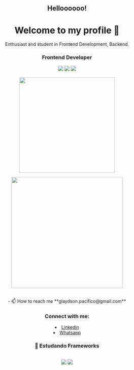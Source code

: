 <h2 align="center">Helloooooo!</h1>
<h1 align="center">Welcome to my profile 👋</h1>
<p align="center">Enthusiast and student in Frontend Development, Backend.</p>
<h3 align="center">Frontend Developer</h3>


 <div align="center">
  <span>
   <img src="https://img.shields.io/badge/JavaScript-F7DF1E?style=for-the-badge&logo=javascript&logoColor=black"/>
   <img src="https://img.shields.io/badge/HTML5-E34F26?style=for-the-badge&logo=html5&logoColor=white"/>
   <img src="https://img.shields.io/badge/CSS3-1572B6?style=for-the-badge&logo=css3&logoColor=white"/>
  </span>
 </div>
</br>

<div align="center">
<a href="#"><img src="https://github-readme-stats.vercel.app/api/top-langs/?username=GlaydsonPacifico&theme=blue-green)](https://github.com/anuraghazra/github-readme-stats" width="300"></a>

<a href="#"><img src="https://github-readme-stats.vercel.app/api?username=GlaydsonPacifico&show_icons=true&count_private=true&theme=dark" width="350"></a>

</div></br>


<div align="center">
- 📫 How to reach me **glaydson.pacifico@gmail.com**  
</div>

 <h3 align="center">Connect with me:</h3>
 <p align="left">
  <li align="center">
   <a class="url" href="https://www.linkedin.com/in/glaydson-pacifico-53199519a/" img> 
    Linkedin
   </a>

  </li>
  <li align="center">
   <a class="url" href="https://api.whatsapp.com/send?phone=5581993450832/" img> 
    Whatsapp
   </a>
  </li>

  
<h3 align="center"> 🚀 Estudando Frameworks</h3></br>
<div align="center">
 <span>
  <img src="https://img.shields.io/badge/React-20232A?style=for-the-badge&logo=react&logoColor=61DAFB"/>
  <img src="https://img.shields.io/badge/Node.js-339933?style=for-the-badge&logo=nodedotjs&logoColor=white"/>
 </span>
</div>
</br>
</br>
</br>
